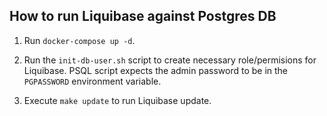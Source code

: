 ## How to run Liquibase against Postgres DB

1. Run `docker-compose up -d`.

2. Run the `init-db-user.sh` script to create necessary role/permisions for Liquibase.
   PSQL script expects the admin password to be in the `PGPASSWORD` environment variable.

3. Execute `make update` to run Liquibase update.
